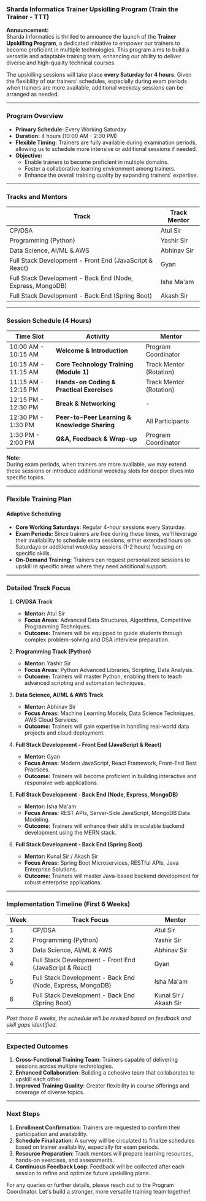 ### Sharda Informatics Trainer Upskilling Program (Train the Trainer - TTT)

**Announcement:**  
Sharda Informatics is thrilled to announce the launch of the **Trainer Upskilling Program**, a dedicated initiative to empower our trainers to become proficient in multiple technologies. This program aims to build a versatile and adaptable training team, enhancing our ability to deliver diverse and high-quality technical courses.

The upskilling sessions will take place **every Saturday for 4 hours**. Given the flexibility of our trainers' schedules, especially during exam periods when trainers are more available, additional weekday sessions can be arranged as needed.

---

### **Program Overview**

- **Primary Schedule:** Every Working Saturday
- **Duration:** 4 hours (10:00 AM - 2:00 PM)
- **Flexible Timing:** Trainers are fully available during examination periods, allowing us to schedule more intensive or additional sessions if needed.
- **Objective:** 
  - Enable trainers to become proficient in multiple domains.
  - Foster a collaborative learning environment among trainers.
  - Enhance the overall training quality by expanding trainers' expertise.

---

### **Tracks and Mentors**

| Track                                             | Track Mentor             |
|---------------------------------------------------|--------------------------|
| CP/DSA                                            | Atul Sir                 |
| Programming (Python)                              | Yashir Sir               |
| Data Science, AI/ML & AWS                         | Abhinav Sir              |
| Full Stack Development - Front End (JavaScript & React) | Gyan                  |
| Full Stack Development - Back End (Node, Express, MongoDB) | Isha Ma'am         |
| Full Stack Development - Back End (Spring Boot)   | Akash Sir                |

---

### **Session Schedule (4 Hours)**

| Time Slot          | Activity                                      | Mentor                           |
|--------------------|-----------------------------------------------|---------------------------------|
| 10:00 AM - 10:15 AM | **Welcome & Introduction**                    | Program Coordinator             |
| 10:15 AM - 11:15 AM | **Core Technology Training (Module 1)**       | Track Mentor (Rotation)         |
| 11:15 AM - 12:15 PM | **Hands-on Coding & Practical Exercises**     | Track Mentor (Rotation)         |
| 12:15 PM - 12:30 PM | **Break & Networking**                       | -                               |
| 12:30 PM - 1:30 PM  | **Peer-to-Peer Learning & Knowledge Sharing** | All Participants                |
| 1:30 PM - 2:00 PM   | **Q&A, Feedback & Wrap-up**                  | Program Coordinator             |

**Note:**  
During exam periods, when trainers are more available, we may extend these sessions or introduce additional weekday slots for deeper dives into specific topics.

---

### **Flexible Training Plan**

#### **Adaptive Scheduling**

- **Core Working Saturdays:** Regular 4-hour sessions every Saturday.
- **Exam Periods:** Since trainers are free during these times, we'll leverage their availability to schedule extra sessions, either extended hours on Saturdays or additional weekday sessions (1-2 hours) focusing on specific skills.
- **On-Demand Training:** Trainers can request personalized sessions to upskill in specific areas where they need additional support.

---

### **Detailed Track Focus**

1. **CP/DSA Track**
   - **Mentor:** Atul Sir
   - **Focus Areas:** Advanced Data Structures, Algorithms, Competitive Programming Techniques.
   - **Outcome:** Trainers will be equipped to guide students through complex problem-solving and DSA interview preparation.

2. **Programming Track (Python)**
   - **Mentor:** Yashir Sir
   - **Focus Areas:** Python Advanced Libraries, Scripting, Data Analysis.
   - **Outcome:** Trainers will master Python, enabling them to teach advanced scripting and automation techniques.

3. **Data Science, AI/ML & AWS Track**
   - **Mentor:** Abhinav Sir
   - **Focus Areas:** Machine Learning Models, Data Science Techniques, AWS Cloud Services.
   - **Outcome:** Trainers will gain expertise in handling real-world data projects and cloud deployment.

4. **Full Stack Development - Front End (JavaScript & React)**
   - **Mentor:** Gyan
   - **Focus Areas:** Modern JavaScript, React Framework, Front-End Best Practices.
   - **Outcome:** Trainers will become proficient in building interactive and responsive web applications.

5. **Full Stack Development - Back End (Node, Express, MongoDB)**
   - **Mentor:** Isha Ma'am
   - **Focus Areas:** REST APIs, Server-Side JavaScript, MongoDB Data Modeling.
   - **Outcome:** Trainers will enhance their skills in scalable backend development using the MERN stack.

6. **Full Stack Development - Back End (Spring Boot)**
   - **Mentor:** Kunal Sir / Akash Sir
   - **Focus Areas:** Spring Boot Microservices, RESTful APIs, Java Enterprise Solutions.
   - **Outcome:** Trainers will master Java-based backend development for robust enterprise applications.

---

### **Implementation Timeline (First 6 Weeks)**

| Week | Track Focus                                            | Mentor                |
|------|--------------------------------------------------------|-----------------------|
| 1    | CP/DSA                                                | Atul Sir              |
| 2    | Programming (Python)                                  | Yashir Sir            |
| 3    | Data Science, AI/ML & AWS                             | Abhinav Sir           |
| 4    | Full Stack Development - Front End (JavaScript & React)| Gyan                  |
| 5    | Full Stack Development - Back End (Node, Express, MongoDB) | Isha Ma'am       |
| 6    | Full Stack Development - Back End (Spring Boot)       | Kunal Sir / Akash Sir |

*Post these 6 weeks, the schedule will be revised based on feedback and skill gaps identified.*

---

### **Expected Outcomes**

1. **Cross-Functional Training Team**: Trainers capable of delivering sessions across multiple technologies.
2. **Enhanced Collaboration**: Building a cohesive team that collaborates to upskill each other.
3. **Improved Training Quality**: Greater flexibility in course offerings and coverage of diverse topics.

---

### **Next Steps**

1. **Enrollment Confirmation**: Trainers are requested to confirm their participation and availability.
2. **Schedule Finalization**: A survey will be circulated to finalize schedules based on trainer availability, especially for exam periods.
3. **Resource Preparation**: Track mentors will prepare learning resources, hands-on exercises, and assessments.
4. **Continuous Feedback Loop**: Feedback will be collected after each session to refine and optimize future upskilling plans.

For any queries or further details, please reach out to the Program Coordinator. Let's build a stronger, more versatile training team together!
